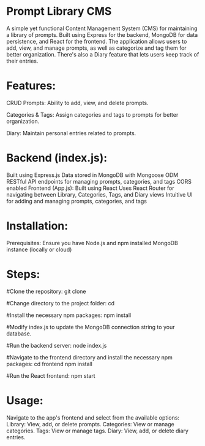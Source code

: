 # Prompt Library CMS
A simple yet functional Content Management System (CMS) for maintaining a library of prompts. Built using Express for the backend, MongoDB for data persistence, and React for the frontend. The application allows users to add, view, and manage prompts, as well as categorize and tag them for better organization. There's also a Diary feature that lets users keep track of their entries.

# Features:
CRUD Prompts: Ability to add, view, and delete prompts.

Categories & Tags: Assign categories and tags to prompts for better organization.

Diary: Maintain personal entries related to prompts.

# Backend (index.js):
Built using Express.js
Data stored in MongoDB with Mongoose ODM
RESTful API endpoints for managing prompts, categories, and tags
CORS enabled
Frontend (App.js):
Built using React
Uses React Router for navigating between Library, Categories, Tags, and Diary views
Intuitive UI for adding and managing prompts, categories, and tags

# Installation:
Prerequisites:
Ensure you have Node.js and npm installed
MongoDB instance (locally or cloud)

# Steps:
#Clone the repository:
git clone <repository-url>

#Change directory to the project folder:
cd <project-folder-name>

#Install the necessary npm packages:
npm install

#Modify index.js to update the MongoDB connection string to your database.

#Run the backend server:
node index.js

#Navigate to the frontend directory and install the necessary npm packages:
cd frontend
npm install

#Run the React frontend:
npm start

# Usage:
Navigate to the app's frontend and select from the available options:
Library: View, add, or delete prompts.
Categories: View or manage categories.
Tags: View or manage tags.
Diary: View, add, or delete diary entries.

